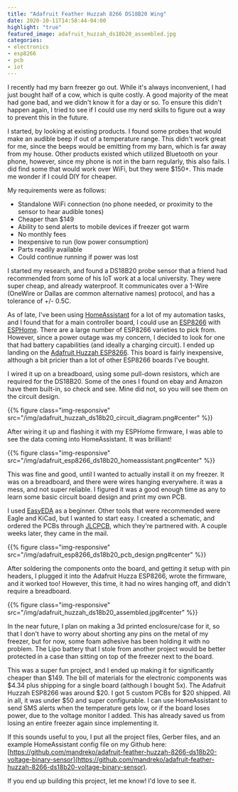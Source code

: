 ```yaml
---
title: "Adafruit Feather Huzzah 8266 DS18B20 Wing"
date: 2020-10-11T14:58:44-04:00
highlight: "true"
featured_image: adafruit_huzzah_ds18b20_assembled.jpg
categories:
- electronics
- esp8266
- pcb
- iot
---
```


I recently had my barn freezer go out. While it's always inconvenient, I had just bought half of a cow, which is quite costly. A good majority of the meat had gone bad, and we didn't know it for a day or so. To ensure this didn't happen again, I tried to see if I could use my nerd skills to figure out a way to prevent this in the future.

<!-- more -->

I started, by looking at existing products. I found some probes that would make an audible beep if out of a temperature range. This didn't work great for me, since the beeps would be emitting from my barn, which is far away from my house. Other products existed which utilized Bluetooth on your phone, however, since my phone is not in the barn regularly, this also fails. I did find some that would work over WiFi, but they were $150+. This made me wonder if I could DIY for cheaper.

My requirements were as follows:

* Standalone WiFi connection (no phone needed, or proximity to the sensor to hear audible tones)
* Cheaper than $149
* Ability to send alerts to mobile devices if freezer got warm
* No monthly fees
* Inexpensive to run (low power consumption)
* Parts readily available
* Could continue running if power was lost

I started my research, and found a DS18B20 probe sensor that a friend had recommended from some of his IoT work at a local university. They were super cheap, and already waterproof. It communicates over a 1-Wire (OneWire or Dallas are common alternative names) protocol, and has a tolerance of +/- 0.5C. 

As of late, I've been using [HomeAssistant](https://www.home-assistant.io/) for a lot of my automation tasks, and I found that for a main controller board, I could use an [ESP8266](https://en.wikipedia.org/wiki/ESP8266) with [ESPHome](https://esphome.io/). There are a large number of ESP8266 varieties to pick from. However, since a power outage was my concern, I decided to look for one that had battery capabilities (and ideally a charging circuit). I ended up landing on the [Adafruit Huzzah ESP8266](https://www.adafruit.com/product/2821). This board is fairly inexpensive, although a bit pricier than a lot of other ESP8266 boards I've bought. 

I wired it up on a breadboard, using some pull-down resistors, which are required for the DS18B20. Some of the ones I found on ebay and Amazon have them built-in, so check and see. Mine did not, so you will see them on the circuit design.

{{% figure class="img-responsive" src="/img/adafruit_huzzah_ds18b20_circuit_diagram.png#center" %}}

After wiring it up and flashing it with my ESPHome firmware, I was able to see the data coming into HomeAssistant. It was brilliant!

{{% figure class="img-responsive" src="/img/adafruit_esp8266_ds18b20_homeassistant.png#center" %}}

This was fine and good, until I wanted to actually install it on my freezer. It was on a breadboard, and there were wires hanging everywhere. it was a mess, and not super reliable. I figured it was a good enough time as any to learn some basic circuit board design and print my own PCB.

I used [EasyEDA](https://easyeda.com/) as a beginner. Other tools that were recommended were Eagle and KiCad, but I wanted to start easy. I created a schematic, and ordered the PCBs through [JLCPCB](https://jlcpcb.com/), which they're partnered with. A couple weeks later, they came in the mail.

{{% figure class="img-responsive" src="/img/adafruit_esp8266_ds18b20_pcb_design.png#center" %}}

After soldering the components onto the board, and getting it setup with pin headers, I plugged it into the Adafruit Huzza ESP8266, wrote the firmware, and it worked too! However, this time, it had no wires hanging off, and didn't require a breadboard.

{{% figure class="img-responsive" src="/img/adafruit_huzzah_ds18b20_assembled.jpg#center" %}}

In the near future, I plan on making a 3d printed enclosure/case for it, so that I don't have to worry about shorting any pins on the metal of my freezer, but for now, some foam adhesive has been holding it with no problem. The Lipo battery that I stole from another project would be better protected in a case than sitting on top of the freezer next to the board.

This was a super fun project, and I ended up making it for significantly cheaper than $149. The bill of materials for the electronic components was $4.34 plus shipping for a single board (although I bought 5x). The Adafruit Huzzah ESP8266 was around $20. I got 5 custom PCBs for $20 shipped. All in all, it was under $50 and super configurable. I can use HomeAssistant to send SMS alerts when the temperature gets low, or if the board loses power, due to the voltage monitor I added. This has already saved us from losing an entire freezer again since implementing it. 

If this sounds useful to you, I put all the project files, Gerber files, and an example HomeAssistant config file on my Github here: [https://github.com/mandreko/adafruit-feather-huzzah-8266-ds18b20-voltage-binary-sensor](https://github.com/mandreko/adafruit-feather-huzzah-8266-ds18b20-voltage-binary-sensor). 

If you end up building this project, let me know! I'd love to see it.
